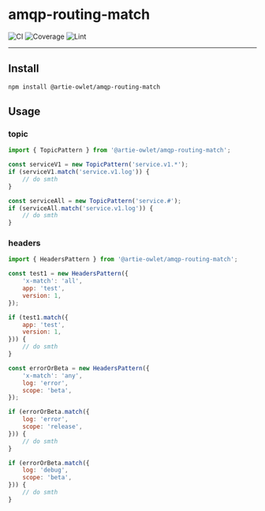 # amqp-routing-match
![CI](https://github.com/artie-owlet/amqp-routing-match/actions/workflows/ci.yaml/badge.svg)
![Coverage](https://github.com/artie-owlet/amqp-routing-match/actions/workflows/coverage.yaml/badge.svg)
![Lint](https://github.com/artie-owlet/amqp-routing-match/actions/workflows/lint.yaml/badge.svg)

---

## Install

```bash
npm install @artie-owlet/amqp-routing-match
```

## Usage

### topic

```javascript
import { TopicPattern } from '@artie-owlet/amqp-routing-match';

const serviceV1 = new TopicPattern('service.v1.*');
if (serviceV1.match('service.v1.log')) {
    // do smth
}

const serviceAll = new TopicPattern('service.#');
if (serviceAll.match('service.v1.log')) {
    // do smth
}
```

### headers

```javascript
import { HeadersPattern } from '@artie-owlet/amqp-routing-match';

const test1 = new HeadersPattern({
    'x-match': 'all',
    app: 'test',
    version: 1,
});

if (test1.match({
    app: 'test',
    version: 1,
})) {
    // do smth
}

const errorOrBeta = new HeadersPattern({
    'x-match': 'any',
    log: 'error',
    scope: 'beta',
});

if (errorOrBeta.match({
    log: 'error',
    scope: 'release',
})) {
    // do smth
}

if (errorOrBeta.match({
    log: 'debug',
    scope: 'beta',
})) {
    // do smth
}
```
